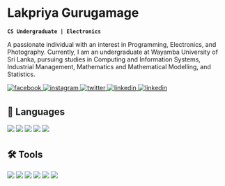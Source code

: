 # Lakpriya Gurugamage
**`CS Undergraduate | Electronics`**

A passionate individual with an interest in Programming, Electronics, and Photography. Currently, I am an undergraduate at Wayamba University of Sri Lanka, pursuing studies in Computing and Information Systems, Industrial Management, Mathematics and Mathematical Modelling, and Statistics.

<div align="left">
  <a href="https://www.facebook.com/lakpriyaguru/" target="_blank">
  <img src="https://img.shields.io/badge/Facebook-1877F2?style=for-the-badge&logo=facebook&logoColor=white" alt="facebook" style="margin-bottom: 5px;" />
  </a>
  <a href="https://www.instagram.com/lakpriyaguru/" target="_blank">
  <img src="https://img.shields.io/badge/Instagram-E4405F?style=for-the-badge&logo=instagram&logoColor=white" alt="instagram" style="margin-bottom: 5px;" />
  </a>
  <a href="https://twitter.com/lakpriya_guru" target="_blank">
  <img src="https://img.shields.io/badge/Twitter-1DA1F2?style=for-the-badge&logo=twitter&logoColor=white" alt="twitter" style="margin-bottom: 5px;" />
  </a>
  <a href="" target="_blank">
  <img src="https://img.shields.io/badge/TikTok-000000?style=for-the-badge&logo=tiktok&logoColor=white" alt="linkedin" style="margin-bottom: 5px;" />
  </a>
  <a href="https://www.linkedin.com/in/lakpriyaguru/" target="_blank">
  <img src="https://img.shields.io/badge/LinkedIn-0077B5?style=for-the-badge&logo=linkedin&logoColor=white" alt="linkedin" style="margin-bottom: 5px;" />
  </a>
	
<!---
  <a href="" target="_blank">
  <img src="https://img.shields.io/badge/GitHub-100000?style=for-the-badge&logo=github&logoColor=white" alt="linkedin" style="margin-bottom: 5px;" />
  </a>
  <a href="" target="_blank">
  <img src="https://img.shields.io/badge/-Hackerrank-2EC866?style=for-the-badge&logo=HackerRank&logoColor=white" alt="linkedin" style="margin-bottom: 5px;" />
  </a>
  <a href="" target="_blank">
  <img src="https://img.shields.io/badge/Reddit-FF4500?style=for-the-badge&logo=reddit&logoColor=white" alt="linkedin" style="margin-bottom: 5px;" />
  </a>	
-->
</div>

## 🧰 Languages
<div align="left">
	<img src="https://img.shields.io/badge/Java-ED8B00?style=for-the-badge&logo=openjdk&logoColor=white" style="margin-bottom: 5px;" />
	<img src="https://img.shields.io/badge/Python-14354C?style=for-the-badge&logo=python&logoColor=white" style="margin-bottom: 5px;" />
	<img src="https://img.shields.io/badge/HTML5-E34F26?style=for-the-badge&logo=html5&logoColor=white" style="margin-bottom: 5px;" />
	<img src="https://img.shields.io/badge/CSS3-1572B6?style=for-the-badge&logo=css3&logoColor=white" style="margin-bottom: 5px;" />
	<img src="https://img.shields.io/badge/MySQL-005C84?style=for-the-badge&logo=mysql&logoColor=white" style="margin-bottom: 5px;" />
</div>

## 🛠️ Tools
<div align="left">
	<img src="https://img.shields.io/badge/Google%20Sheets-34A853?style=for-the-badge&logo=google-sheets&logoColor=white" style="margin-bottom: 5px;" />
	<img src="https://img.shields.io/badge/Visual_Studio-5C2D91?style=for-the-badge&logo=visual%20studio&logoColor=white" style="margin-bottom: 5px;" />
	<img src="https://img.shields.io/badge/sublime_text-%23575757.svg?&style=for-the-badge&logo=sublime-text&logoColor=important" style="margin-bottom: 5px;" />
	<img src="https://img.shields.io/badge/Microsoft_Edge-0078D7?style=for-the-badge&logo=Microsoft-edge&logoColor=white" style="margin-bottom: 5px;" />
	<img src="https://img.shields.io/badge/Arduino-00979D?style=for-the-badge&logo=Arduino&logoColor=white" style="margin-bottom: 5px;" />
	<img src="https://img.shields.io/badge/Adobe%20Photoshop-31A8FF?style=for-the-badge&logo=Adobe%20Photoshop&logoColor=black" style="margin-bottom: 5px;" />
</div>

<!--
<div align="center">
  <img src="https://komarev.com/ghpvc/?username=lakpriyaguru&label=Profile%20views&color=357ec7&style=flat" alt="lakpriyaguru" />
</div>
-->
